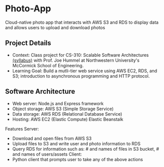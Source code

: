 # Photo-App
Cloud-native photo app that interacts with AWS S3 and RDS to display data and allows users to upload and download photos

## Project Details
- Context: Class project for CS-310: Scalable Software Architectures [(syllabus)](https://www.dropbox.com/s/ltwtt7p91qutv5t/cs310-Syllabus.pdf?dl=0) with Prof. Joe Hummel at Northwestern University's McCormick School of Engineering.
- Learning Goal: Build a mutli-tier web service using AWS EC2, RDS, and S3; introduction to asynchronous programming and HTTP protocol. 

## Software Architecture
- Web server: Node.js and Express framework
- Object storage: AWS S3 (Simple Storage Service)
- Data storage: AWS RDS (Relational Database Service)
- Hosting: AWS EC2 (Elastic Compute) Elastic Beanstalk

Features 
Server: 
- Download and open files from AWS S3
- Upload files to S3 and write user and photo information to RDS
- Query RDS for information such as: # and names of files in S3 bucket, # and names of users/assets
Client:
- Python client that prompts user to take any of the above actions
